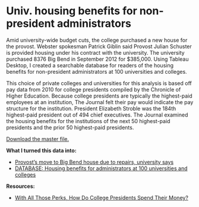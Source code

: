 Univ. housing benefits for non-president administrators
===================================
Amid university-wide budget cuts, the college purchased a new house for the provost. Webster spokesman Patrick Giblin said Provost Julian Schuster is provided housing under his contract with the university. The university purchased 8376 Big Bend in September 2012 for $385,000. Using Tableau Desktop, I created a searchable database for readers of the housing benefits for non-president administrators at 100 universities and colleges. 

This choice of private colleges and universities for this analysis is based off pay data from 2010 for college presidents compiled by the Chronicle of Higher Education. Because college presidents are typically the highest-paid employees at an institution, The Journal felt their pay would indicate the pay structure for the institution. President Elizabeth Stroble was the 184th highest-paid president out of 494 chief executives. The Journal examined the housing benefits for the institutions of the next 50 highest-paid presidents and the prior 50 highest-paid presidents.

<a target="_blank" href="https://github.com/danbauman77/1033-Program-Equipment-Colleges/blob/master/data-1033%20Program%209-25-14.csv">Download the master file.</a>

<b>What I turned this data into:</b>
- <a target="_blank" href="http://websterjournal.com/2013/09/11/provost-moves-to-big-bend-house-due-to-repairs-university-says/">Provost’s move to Big Bend house due to repairs, university says</a>
- <a target="_blank" href="http://websterjournal.com/2013/09/10/database-housing-benefits-for-administrators-at-100-universities-and-colleges/">DATABASE: Housing benefits for administrators at 100 universities and colleges</a>

<b>Resources:</b>
- <a target="_blank" href="http://chronicle.com/article/With-All-Those-Perks-How-Do/15435">With All Those Perks, How Do College Presidents Spend Their Money?</a>
